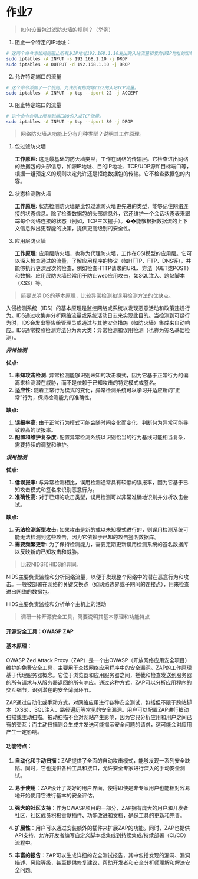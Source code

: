 # 作业7

>   如何设置包过滤防火墙的规则？（举例）

1.   阻止一个特定的IP地址：

```bash
# 这两个命令添加规则阻止所有从IP地址192.168.1.10发出的入站流量和发向该IP地址的出站流量。
sudo iptables -A INPUT -s 192.168.1.10 -j DROP
sudo iptables -A OUTPUT -d 192.168.1.10 -j DROP
```

2.   允许特定端口的流量

```bash
# 这个命令添加了一个规则，允许所有指向端口22的入站TCP流量。
sudo iptables -A INPUT -p tcp --dport 22 -j ACCEPT
```

3.   阻止特定端口的流量

```bash
# 这个命令会阻止所有到端口80的入站TCP流量。
sudo iptables -A INPUT -p tcp --dport 80 -j DROP
```

>   网络防火墙从功能上分有几种类型？说明其工作原理。

1.   包过滤防火墙

     **工作原理:** 这是最基础的防火墙类型，工作在网络的传输层。它检查进出网络的数据包的头部信息，如源IP地址、目的IP地址、TCP/UDP源和目标端口等，根据一组预定义的规则决定允许还是拒绝数据包的传输。它不检查数据包的内容。

2.   状态检测防火墙

     **工作原理:** 状态检测防火墙是比包过滤防火墙更先进的类型，能够记住网络连接的状态信息。除了检查数据包的头部信息外，它还维护一个会话状态表来跟踪每个网络连接的状态（例如，TCP三次握手）。��能够根据数据流的上下文信息做出更智能的决策，提供更高级别的安全性。

3.   应用层防火墙

     **工作原理:** 应用层防火墙，也称为代理防火墙，工作在OSI模型的应用层。它可以深入检查通过的流量，了解应用程序的协议（如HTTP、FTP、DNS等），并能够执行更深层次的检查，例如检查HTTP请求的URL、方法（GET或POST）和数据。应用层防火墙经常用于防止web应用攻击，如SQL注入、跨站脚本（XSS）等。

>   简要说明IDS的基本原理，比较异常检测和误用检测方法的优缺点。

入侵检测系统（IDS）的基本原理是监控网络或系统以发现恶意活动和政策违规行为。IDS通过收集并分析网络流量或系统活动日志来实现此目的。当检测到可疑行为时，IDS会发出警告给管理员或通过与其他安全措施（如防火墙）集成来自动响应。IDS通常按照检测方法分为两大类：异常检测和误用检测（也称为签名基础检测）。

***异常检测***

**优点:**

1.  **未知攻击检测:** 异常检测能够识别未知的攻击模式，因为它基于正常行为的偏离来检测潜在威胁，而不是依赖于已知攻击的特定模式或签名。
2.  **适应性:** 随着正常行为模式的变化，异常检测系统可以学习并适应新的“正常”行为，保持检测能力的准确性。

**缺点:**

1.  **误报率高:** 由于正常行为模式可能会随时间变化而变化，判断何为异常可能导致较高的误报率。
2.  **配置和维护复杂度:** 配置异常检测系统以识别恰当的行为基线可能相当复杂，需要持续的调整和维护。

***误用检测***

**优点:**

1.  **低误报率:** 与异常检测相比，误用检测通常具有较低的误报率，因为它基于已知攻击模式和签名来识别恶意行为。
2.  **准确性高:** 对于已知的攻击类型，误用检测可以非常准确地识别并分析攻击尝试。

**缺点:**

1.  **无法检测新型攻击:** 如果攻击是新的或以未知模式进行的，则误用检测系统可能无法检测到这些攻击，因为它依赖于已知的攻击签名数据库。
2.  **需要频繁更新:** 为了保持检测能力，需要定期更新误用检测系统的签名数据库以反映新的已知攻击和威胁。

>   比较NIDS和HIDS的异同。

NIDS主要负责监控和分析网络流量，以便于发现整个网络中的潜在恶意行为和攻击。一般被部署在网络的关键交换点（如网络边界或子网间的连接点），用来检查进出网络的数据包。

HIDS主要负责监控和分析单个主机上的活动

>   调研一种开源安全工具，简要说明其基本原理和功能特点

#### 开源安全工具：OWASP ZAP

#### 基本原理：

OWASP Zed Attack Proxy（ZAP）是一个由OWASP（开放网络应用安全项目）维护的免费安全工具，主要用于查找网络应用程序中的安全漏洞。ZAP的工作原理基于代理服务器概念。它位于浏览器和应用服务器之间，拦截和检查发送到服务器的所有请求与从服务器返回的所有响应。通过这种方式，ZAP可以分析应用程序的交互细节，识别潜在的安全薄弱环节。

ZAP通过自动化或手动方式，对网络应用进行各种安全测试，包括但不限于跨站脚本（XSS）、SQL注入、路径遍历等常见的安全漏洞。用户可以配置ZAP进行被动扫描或主动扫描。被动扫描不会对网站产生影响，因为它只分析应用和用户之间已有的交互；而主动扫描则会生成并发送可能揭示安全问题的请求，这可能会对应用产生一定影响。

#### 功能特点：

1. **自动化和手动扫描**：ZAP提供了全面的自动攻击模式，能够发现一系列安全缺陷。同时，它也提供各种工具和接口，允许安全专家进行深入的手动安全测试。

2. **易于使用**：ZAP设计了友好的用户界面，使得即使是非专家用户也能相对容易地开始使用它进行基本的安全评估。

3. **强大的社区支持**：作为OWASP项目的一部分，ZAP拥有庞大的用户和开发者社区，社区成员积极贡献插件、功能改进和文档，确保工具的更新和完善。

4. **扩展性**：用户可以通过安装额外的插件来扩展ZAP的功能。同时，ZAP也提供API支持，允许开发者编写自定义脚本或集成到持续集成/持续部署（CI/CD）流程中。

5. **丰富的报告**：ZAP可以生成详细的安全测试报告，其中包括发现的漏洞、漏洞描述、风险等级，甚至提供修复建议，帮助开发者和安全分析师理解和解决安全问题。
